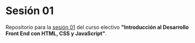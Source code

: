 # Sesión 01
Repositorio para la [sesión 01](https://github.com/profesorfaco/front-2023-1/tree/main/sesion_01) del curso electivo **"Introducción al Desarrollo Front End con HTML, CSS y JavaScript"**.
